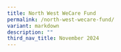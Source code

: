 ```yaml
---
title: North West WeCare Fund
permalink: /north-west-wecare-fund/
variant: markdown
description: ""
third_nav_title: November 2024
---
```

